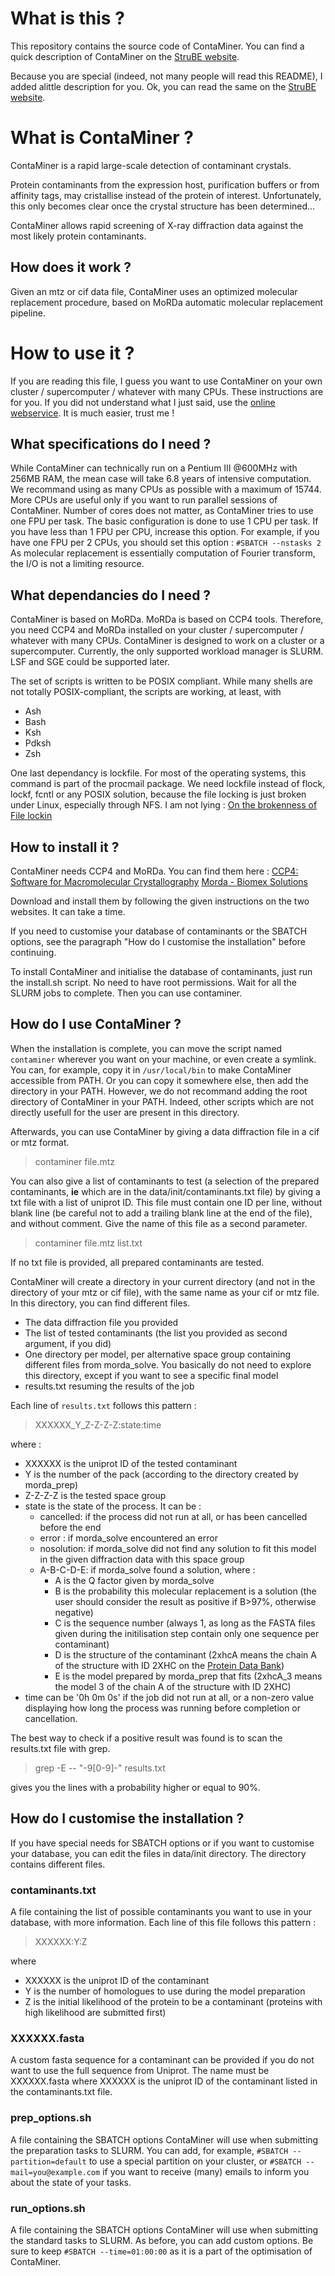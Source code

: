 # What is this ?

This repository contains the source code of ContaMiner. You can find a quick
description of ContaMiner on the [StruBE
website](https://strube.cbrc.kaust.edu.sa/contaminer).

Because you are special (indeed, not many people will read this README), I added alittle description for you. Ok, you can read the same on the [StruBE
website](https://strube.cbrc.kaust.edu.sa/contaminer).

# What is ContaMiner ?
ContaMiner is a rapid large-scale detection of contaminant crystals.

Protein contaminants from the expression host, purification buffers or from
affinity tags, may cristallise instead of the protein of interest.
Unfortunately, this only becomes clear once the crystal structure has been
determined...

ContaMiner allows rapid screening of X-ray diffraction data against the most
likely protein contaminants.

## How does it work ?
Given an mtz or cif data file, ContaMiner uses an optimized molecular
replacement procedure, based on MoRDa automatic molecular replacement pipeline.

# How to use it ?
If you are reading this file, I guess you want to use ContaMiner on your own
cluster / supercomputer / whatever with many CPUs. These instructions are for
you. If you did not understand what I just said, use the [online
webservice](https://strube.cbrc.kaust.edu.sa/contaminer). It is much easier,
trust me !

## What specifications do I need ?
While ContaMiner can technically run on a Pentium III @600MHz with 256MB RAM,
the mean case will take 6.8 years of intensive computation.
We recommand using as many CPUs as possible with a maximum of 15744. More CPUs
are useful only if you want to run parallel sessions of ContaMiner.
Number of cores does not matter, as ContaMiner tries to use one FPU per task. 
The basic configuration is done to use 1 CPU per task. If you have less than 1 
FPU per CPU, increase this option. For example, if you have one FPU per 2 CPUs, 
you should set this option :
`#SBATCH --nstasks 2`
As molecular replacement is essentially computation of Fourier transform, the
I/O is not a limiting resource.

## What dependancies do I need ?
ContaMiner is based on MoRDa. MoRDa is based on CCP4 tools. Therefore, you need
CCP4 and MoRDa installed on your cluster / supercomputer / whatever with many
CPUs. ContaMiner is designed to work on a cluster or a supercomputer. Currently,
the only supported workload manager is SLURM. LSF and SGE could be supported
later.

The set of scripts is written to be POSIX compliant. While many shells are
not totally POSIX-compliant, the scripts are working, at least, with
-   Ash
-   Bash
-   Ksh
-   Pdksh
-   Zsh

One last dependancy is lockfile. For most of the operating systems, this command
is part of the procmail package. We need lockfile instead of flock, lockf, fcntl
or any POSIX solution, because the file locking is just broken under Linux,
especially through NFS. I am not lying : [On the brokenness of File
lockin](http://0pointer.de/blog/projects/locking.html)

## How to install it ?
ContaMiner needs CCP4 and MoRDa. You can find them here :
[CCP4: Software for Macromolecular Crystallography](http://www.ccp4.ac.uk)
[Morda - Biomex Solutions](http://www.biomexsolutions.co.uk/morda/)

Download and install them by following the given instructions on the two
websites. It can take a time.

If you need to customise your database of contaminants or the SBATCH options,
see the paragraph "How do I customise the installation" before continuing.

To install ContaMiner and initialise the database of contaminants, just run the
install.sh script. No need to have root permissions. Wait for all the SLURM jobs
to complete. Then you can use contaminer.

## How do I use ContaMiner ?
When the installation is complete, you can move the script named `contaminer`
wherever you want on your machine, or even create a symlink. You can, for
example, copy it in
`/usr/local/bin` to make ContaMiner accessible from PATH. Or you can copy it
somewhere else, then add the directory in your PATH.
However, we do not recommand adding the root directory of ContaMiner in your
PATH. Indeed, other scripts which are not directly usefull for the user are
present in this directory.

Afterwards, you can use ContaMiner by giving a data diffraction file in a cif or
mtz format.
> contaminer file.mtz

You can also give a list of contaminants to test (a selection of the
prepared contaminants, __ie__ which are in the data/init/contaminants.txt file)
by giving a txt file with a list of uniprot ID. This file must contain one ID
per line, without blank line (be careful not to add a trailing blank line at
the end of the file), and without comment. Give the name of this file as a
second parameter.
> contaminer file.mtz list.txt

If no txt file is provided, all prepared contaminants are tested.

ContaMiner will create a directory in your current directory (and not in the
directory of your mtz or cif file), with the same name as your cif
or mtz file. In this directory, you can find different files.

- The data diffraction file you provided
- The list of tested contaminants (the list you provided as second argument, if
  you did)
- One directory per model, per alternative space group containing different
  files from morda\_solve. You basically do not need to explore this directory,
  except if you want to see a specific final model
- results.txt resuming the results of the job

Each line of `results.txt` follows this pattern :
> XXXXXX\_Y\_Z-Z-Z-Z:state:time

where :
- XXXXXX is the uniprot ID of the tested contaminant
- Y is the number of the pack (according to the directory created by
  morda\_prep)
- Z-Z-Z-Z is the tested space group
- state is the state of the process. It can be :
  - cancelled: if the process did not run at all, or has been cancelled before
    the end
  - error : if morda\_solve encountered an error
  - nosolution: if morda\_solve did not find any solution to fit this model in
    the given diffraction data with this space group
  - A-B-C-D-E: if morda\_solve found a solution, where :
    - A is the Q factor given by morda\_solve
    - B is the probability this molecular replacement is a solution (the user
      should consider the result as positive if B>97%, otherwise negative)
    - C is the sequence number (always 1, as long as the FASTA files given
      during the initilisation step contain only one sequence per contaminant)
    - D is the structure of the contaminant (2xhcA means the chain A of the
      structure with ID 2XHC on the [Protein Data
      Bank](http://www.rcsb.org/pdb/home/home.do))
    - E is the model prepared by morda\_prep that fits (2xhcA\_3 means the
      model 3 of the chain A of the structure with ID 2XHC)
- time can be '0h 0m 0s' if the job did not run at all, or a non-zero value
  displaying how long the process was running before completion or cancellation.

The best way to check if a positive result was found is to scan the results.txt
file with grep.
> grep -E -- "-9[0-9]-" results.txt

gives you the lines with a probability higher or equal to 90%.

## How do I customise the installation ?
If you have special needs for SBATCH options or if you want
to customise your database, you can edit the files in data/init directory.
The directory contains different files.

### contaminants.txt
A file containing the list of possible contaminants you want to use in your
database, with more information. Each line of this file follows this pattern :
> XXXXXX:Y:Z

where 
- XXXXXX is the uniprot ID of the contaminant
- Y is the number of homologues to use during the model preparation
- Z is the initial likelihood of the protein to be a contaminant
(proteins with high likelihood are submitted first)

### XXXXXX.fasta
A custom fasta sequence for a contaminant can be provided if you do not want to 
use the full sequence from Uniprot. The name must be XXXXXX.fasta where XXXXXX 
is the uniprot ID of the contaminant listed in the contaminants.txt file.

### prep\_options.sh
A file containing the SBATCH options ContaMiner will use when submitting the 
preparation tasks to SLURM. You can add, for example,
`#SBATCH --partition=default`
to use a special partition on your cluster, or 
`#SBATCH --mail=you@example.com`
if you want to receive (many) emails to inform you about the state of your
tasks.

### run\_options.sh
A file containing the SBATCH options ContaMiner will use when submitting the 
standard tasks to SLURM. As before, you can add custom options.
Be sure to keep
`#SBATCH --time=01:00:00`
as it is a part of the optimisation of ContaMiner.
